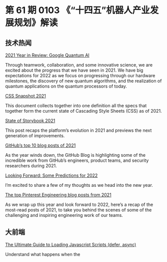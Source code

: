 # 第 61 期 0103 《“十四五”机器人产业发展规划》解读
## 技术热闻
[2021 Year in Review: Google Quantum AI](https://blog.google/technology/research/2021-year-review-google-quantum-ai/)

Through teamwork, collaboration, and some innovative science, we are excited about the progress that we have seen in 2021. We have big expectations for 2022 as we focus on progressing through our hardware milestones, the discovery of new quantum algorithms, and the realization of quantum applications on the quantum processors of today.

[CSS Snapshot 2021](https://www.w3.org/TR/css-2021/)

This document collects together into one definition all the specs that together form the current state of Cascading Style Sheets (CSS) as of 2021.

[State of Storybook 2021](https://medium.com/storybookjs/state-of-storybook-2021-46513e4def83)

This post recaps the platform’s evolution in 2021 and previews the next generation of improvements.

[GitHub’s top 10 blog posts of 2021](https://github.blog/2021-12-28-githubs-top-10-blog-posts-of-2021/)

As the year winds down, the GitHub Blog is highlighting some of the incredible work from GitHub’s engineers, product teams, and security researchers during 2021.

[Looking Forward: Some Predictions for 2022](https://blog.cloudflare.com/predictions-for-2022/)

 I’m excited to share a few of my thoughts as we head into the new year.

[The top Pinterest Engineering blog posts from 2021](https://medium.com/pinterest-engineering/the-top-pinterest-engineering-blog-posts-from-2021-797fffff45c0)

As we wrap up this year and look forward to 2022, here’s a recap of the most-read posts of 2021, to take you behind the scenes of some of the challenging and inspiring engineering work of our teams.

## 大前端
[The Ultimate Guide to Loading Javascript Scripts (defer, async)](https://medium.com/@kyledeguzmanx/the-ultimate-guide-to-loading-javascript-scripts-defer-async-dea871fa6774)

Understand what happens when the <script> tag is encountered during HTML parsing

[Add a Service Worker to Your Site](https://css-tricks.com/add-a-service-worker-to-your-site/)

One of the best things you can do for your website in 2022 is add a service worker, if you don’t have one in place already.

[Swift in 2021: A Year in Review](https://www.avanderlee.com/general/swift-in-2021-a-year-in-review/)

2021 has been a great year, with significant Swift releases changing how we develop apps.

[2021 Web Components 技术趋势解读](https://mp.weixin.qq.com/s/VLmplSwJyaj7DW9HCY99iA)

许多开发人员似乎对 Web Components 消灭前端框架的想法感到威胁。但这不会发生，因为它们是为解决不同的问题而生的。

[聊聊我关于 Web 未来发展趋势的看法](https://mp.weixin.qq.com/s/baF6hruqlQc_sfY3ewaX4g)

我们并不是要做低代码，也不是要做框架，我们最终目标，是打造一个既能让专业开发者编写复杂代码，也能让只懂业务的同学进行业务流程的配置，甚至可以直接让设计师在平台上完成软件的设计，设计的产物，可能就是一个可以运行的前端界面，而不是一张绝对定位的矢量图，让现在割裂的工具链条统一起来，低效的协作方式高效起来，门槛进一步降低，并且让它形成一个能让各种物料生产方盈利的经济生态，显著加速一个软件从无到有的过程。

[服务端渲染SSR及实现原理](https://mp.weixin.qq.com/s/AAPKUkDACMP9wnTT58mezw)

本文将结合 Vue 来对 SSR 的实现逻辑来进行解读。

[前端插件机制剖析及业界案例分析](https://mp.weixin.qq.com/s/ZYcmMvk8ccYIsNDEkX1W0Q)

如果你的工具型面对的对象有很丰富的场景需求，或者不想再为频繁的增减需求而频繁迭代，是时候考虑为你的系统设计一款插件系统。

[开发者说·DTalk 鉴赏](https://mp.weixin.qq.com/s/1vbTnYjnSdr6DIoDrXByzg)

本期聚焦 "开发者说·DTalk" 2021 下半年度，与我们一同回顾最受欢迎的 Flutter 文章及视频作品。

[Figma插件开发](https://mp.weixin.qq.com/s/1CgE12zDAPuEhyZA4AwMeA)

介绍 Figma 插件；figma 插件开发从 0 到 1；分享自己开发的想法

## 行业资讯
[《“十四五”机器人产业发展规划》解读](https://wap.miit.gov.cn/zwgk/zcjd/art/2021/art_6f24f676f3a14720afe05c93109b22a7.html)

十五部门正式印发《“十四五”机器人产业发展规划》。（下称《规划》），为便于理解《规划》内容，做好贯彻实施工作，现就相关问题解读如下。

[元宇宙来了，目的地能用数字化工具讲好故事吗？](https://mp.weixin.qq.com/s/nfgIyz8rTrM0igDP_OicTg)

无论是元宇宙还是在线种草，内容才是目的地的核心资源。

[2022十大科技趋势来了！达摩院最新发布](https://mp.weixin.qq.com/s/XSo4dwRejikhMRtlsFWaJQ)

12月28日，阿里巴巴达摩院发布2022十大科技趋势，这是达摩院连续第四年发布前沿科技趋势预测。

## 设计
[玩转C4D丨3D视觉设计必备指南](https://mp.weixin.qq.com/s/CZeH0okEk2AYtvq11TjwqA)

随着三维视觉逐渐向二维视觉领域渗透，视觉3D化已经成为当下非常热门的一种表现形式。

## 发现
[Open Source Guides](https://github.com/github/opensource.guide)

Open source software is made by people just like you. Learn how to launch and grow your project.

[4 tips to go from academia to a robotics startup](https://www.therobotreport.com/4-tips-to-go-from-academia-to-a-robotics-startup/)

Here are three tips the panel had for making the jump from academia to a robotics startup.

[2021: Year in review](https://jvns.ca/blog/2021/12/31/2021--year-in-review/)

Here are some thoughts about what I’m working towards, a bunch of things I made this year, and a few ideas and questions about 2022.

[The internet runs on free open-source software. Who pays to fix it?](https://www.technologyreview.com/2021/12/17/1042692/log4j-internet-open-source-hacking/)

This strange situation is routine in the world of open-source software, programs that allow anyone to inspect, modify, and use their code.

[datablocks - A Node Based Editor for Working with Data](https://webkid.io/blog/datablocks-node-based-editor-data-processing-visualization/)


## 更多
[科技爱好者周刊（第 190 期）：产品化思维](http://www.ruanyifeng.com/blog/2021/12/weekly-issue-190.html)

工程师和程序员通常缺乏"产品化思维"，更看重解决问题，不善于做成商业化产品。这样不利于把事业做大，毕竟只有做成产品才能拿去卖，卖得好才能摆脱帮别人打工的命运。[

](http://www.ruanyifeng.com/blog/2021/12/weekly-issue-190.html)
技术周报·谈编程语言
[https://mp.weixin.qq.com/s/Ip0NZpxXokslNz-4Tz2noA](https://mp.weixin.qq.com/s/Ip0NZpxXokslNz-4Tz2noA)[

](http://www.ruanyifeng.com/blog/2021/12/weekly-issue-190.html)
WecTeam 周刊：第 171 期[https://mp.weixin.qq.com/s/xddbZlkfWPmvM1kDL4f4xA](https://mp.weixin.qq.com/s/xddbZlkfWPmvM1kDL4f4xA)
![image.png](https://cdn.nlark.com/yuque/0/2020/png/85771/1605930034828-7fc81343-651f-4a15-8465-eebe5a23cf61.png#crop=0&crop=0&crop=1&crop=1&height=31&id=C5Hpa&margin=%5Bobject%20Object%5D&name=image.png&originHeight=90&originWidth=2186&originalType=binary&ratio=1&rotation=0&showTitle=false&size=14325&status=done&style=none&title=&width=746)


欢迎加入，一起共建「前端周刊」
